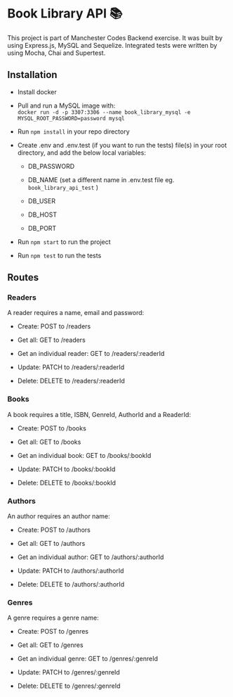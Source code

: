 # Book Library API 📚 

This project is part of Manchester Codes Backend exercise. It was built by using Express.js, MySQL and Sequelize. Integrated tests were written by using Mocha, Chai and Supertest. 

## Installation

- Install docker

- Pull and run a MySQL image with:  
`docker run -d -p 3307:3306 --name book_library_mysql -e MYSQL_ROOT_PASSWORD=password mysql`

- Run `npm install` in your repo directory 

- Create .env and .env.test (if you want to run the tests) file(s) in your root directory, and add the below local variables:   
  - DB_PASSWORD
  
  - DB_NAME (set a different name in .env.test file eg. `book_library_api_test` )

  - DB_USER

  - DB_HOST

  - DB_PORT

- Run `npm start` to run the project

- Run `npm test` to run the tests 

## Routes

### Readers
A reader requires a name, email and password:

- Create: POST to /readers

- Get all: GET to /readers

- Get an individual reader: GET to /readers/:readerId

- Update: PATCH to /readers/:readerId

- Delete: DELETE to /readers/:readerId

### Books
A book requires a title, ISBN, GenreId, AuthorId and a ReaderId:

- Create: POST to /books

- Get all: GET to /books

- Get an individual book: GET to /books/:bookId

- Update: PATCH to /books/:bookId

- Delete: DELETE to /books/:bookId

### Authors
An author requires an author name:

- Create: POST to /authors

- Get all: GET to /authors

- Get an individual author: GET to /authors/:authorId

- Update: PATCH to /authors/:authorId

- Delete: DELETE to /authors/:authorId

### Genres
A genre requires a genre name:

- Create: POST to /genres

- Get all: GET to /genres

- Get an individual genre: GET to /genres/:genreId

- Update: PATCH to /genres/:genreId

- Delete: DELETE to /genres/:genreId